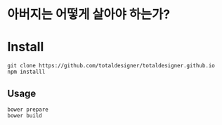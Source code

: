 # 아버지는 어떻게 살아야 하는가? 

# Install
``` shell
git clone https://github.com/totaldesigner/totaldesigner.github.io
npm installl
```

## Usage
``` shell
bower prepare
bower build
```